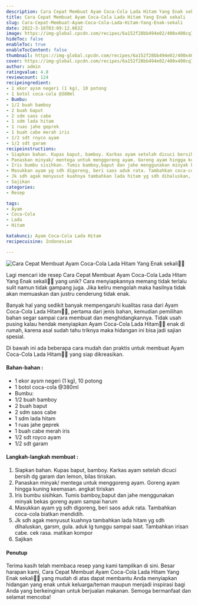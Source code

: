 ```yaml
---
description: Cara Cepat Membuat Ayam Coca-Cola Lada Hitam Yang Enak sekali"
title: Cara Cepat Membuat Ayam Coca-Cola Lada Hitam Yang Enak sekali
slug: Cara-Cepat-Membuat-Ayam-Coca-Cola-Lada-Hitam-Yang-Enak-sekali
date: 2022-3-16T03:09:12.063Z
image: https://img-global.cpcdn.com/recipes/6a152f28bb494e02/400x400cq70/photo.jpg
hideToc: false
enableToc: true
enableTocContent: false
thumbnail: https://img-global.cpcdn.com/recipes/6a152f28bb494e02/400x400cq70/photo.jpg
cover: https://img-global.cpcdn.com/recipes/6a152f28bb494e02/400x400cq70/photo.jpg
author: admin
ratingvalue: 4.8
reviewcount: 124
recipeingredient:
- 1 ekor aysm negeri (1 kg), 10 potong
- 1 botol coca-cola @380ml
- Bumbu:
- 1/2 buah bamboy
- 2 buah baput
- 2 sdm saos cabe
- 1 sdm lada hitam
- 1 ruas jahe geprek
- 1 buah cabe merah iris
- 1/2 sdt royco ayam
- 1/2 sdt garam
recipeinstructions:
- Siapkan bahan. Kupas baput, bamboy. Karkas ayam setelah dicuci bersih dg garam dan lemon, bilas tiriskan.
- Panaskan minyak/ mentega untuk menggoreng ayam. Goreng ayam hingga kuning keemasan. angkat tiriskan
- Iris bumbu sisihkan. Tumis bamboy,baput dan jahe menggunakan minyak bekas goreng ayam sampai harum
- Masukkan ayam yg sdh digoreng, beri saos aduk rata. Tambahkan coca-cola biatkan mendidih.
- Jk sdh agak menyusut kuahnya tambahkan lada hitam yg sdh dihaluskan, garsm, gula. aduk lg tunggu sampai saat. Tambahkan irisan cabe. cek rasa. matikan kompor
- Sajikan
categories:
- Resep

tags:
- Ayam
- Coca-Cola
- Lada
- Hitam

katakunci: Ayam Coca-Cola Lada Hitam
recipecuisine: Indonesian

---
```


![Cara Cepat Membuat Ayam Coca-Cola Lada Hitam Yang Enak sekali👩‍🍳](https://img-global.cpcdn.com/recipes/6a152f28bb494e02/400x400cq70/photo.jpg)

Lagi mencari ide resep Cara Cepat Membuat Ayam Coca-Cola Lada Hitam Yang Enak sekali👩‍🍳 yang unik? Cara menyiapkannya memang tidak terlalu sulit namun tidak gampang juga. Jika keliru mengolah maka hasilnya tidak akan memuaskan dan justru cenderung tidak enak.

Banyak hal yang sedikit banyak mempengaruhi kualitas rasa dari Ayam Coca-Cola Lada Hitam👩‍🍳, pertama dari jenis bahan, kemudian pemilihan bahan segar sampai cara membuat dan menghidangkannya. Tidak usah pusing kalau hendak menyiapkan Ayam Coca-Cola Lada Hitam👩‍🍳 enak di rumah, karena asal sudah tahu triknya maka hidangan ini bisa jadi sajian spesial.

Di bawah ini ada beberapa cara mudah dan praktis untuk membuat Ayam Coca-Cola Lada Hitam👩‍🍳 yang siap dikreasikan.

<!--inarticleads1-->

#### Bahan-bahan :

- 1 ekor aysm negeri (1 kg), 10 potong
- 1 botol coca-cola @380ml
- Bumbu:
- 1/2 buah bamboy
- 2 buah baput
- 2 sdm saos cabe
- 1 sdm lada hitam
- 1 ruas jahe geprek
- 1 buah cabe merah iris
- 1/2 sdt royco ayam
- 1/2 sdt garam

<!--inarticleads2-->

#### Langkah-langkah membuat :

1. Siapkan bahan. Kupas baput, bamboy. Karkas ayam setelah dicuci bersih dg garam dan lemon, bilas tiriskan.
1. Panaskan minyak/ mentega untuk menggoreng ayam. Goreng ayam hingga kuning keemasan. angkat tiriskan
1. Iris bumbu sisihkan. Tumis bamboy,baput dan jahe menggunakan minyak bekas goreng ayam sampai harum
1. Masukkan ayam yg sdh digoreng, beri saos aduk rata. Tambahkan coca-cola biatkan mendidih.
1. Jk sdh agak menyusut kuahnya tambahkan lada hitam yg sdh dihaluskan, garsm, gula. aduk lg tunggu sampai saat. Tambahkan irisan cabe. cek rasa. matikan kompor
1. Sajikan

#### Penutup

Terima kasih telah membaca resep yang kami tampilkan di sini. Besar harapan kami, Cara Cepat Membuat Ayam Coca-Cola Lada Hitam Yang Enak sekali👩‍🍳 yang mudah di atas dapat membantu Anda menyiapkan hidangan yang enak untuk keluarga/teman maupun menjadi inspirasi bagi Anda yang berkeinginan untuk berjualan makanan. Semoga bermanfaat dan selamat mencoba!
